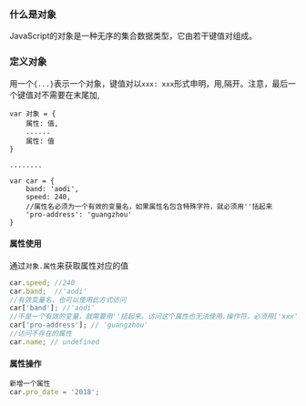 ### 什么是对象
JavaScript的对象是一种无序的集合数据类型，它由若干键值对组成。

### 定义对象
用一个`{...}`表示一个对象，键值对以`xxx: xxx`形式申明，用,隔开。注意，最后一个键值对不需要在末尾加,

```
var 对象 = {
    属性: 值,
    ......
    属性: 值
}

........

var car = {
    band: 'aodi',
    speed: 240,
    //属性名必须为一个有效的变量名，如果属性名包含特殊字符，就必须用''括起来
    'pro-address': 'guangzhou'
}
```

#### 属性使用
通过`对象.属性`来获取属性对应的值

```js
car.speed; //240
car.band;  //'aodi'
//有效变量名，也可以使用此方式访问
car['band']; //'aodi'
//不是一个有效的变量，就需要用''括起来。访问这个属性也无法使用.操作符，必须用['xxx']来访问
car['pro-address']; // 'guangzhou' 
//访问不存在的属性
car.name; // undefined
```

#### 属性操作

```js
新增一个属性
car.pro_date = '2018';
```

